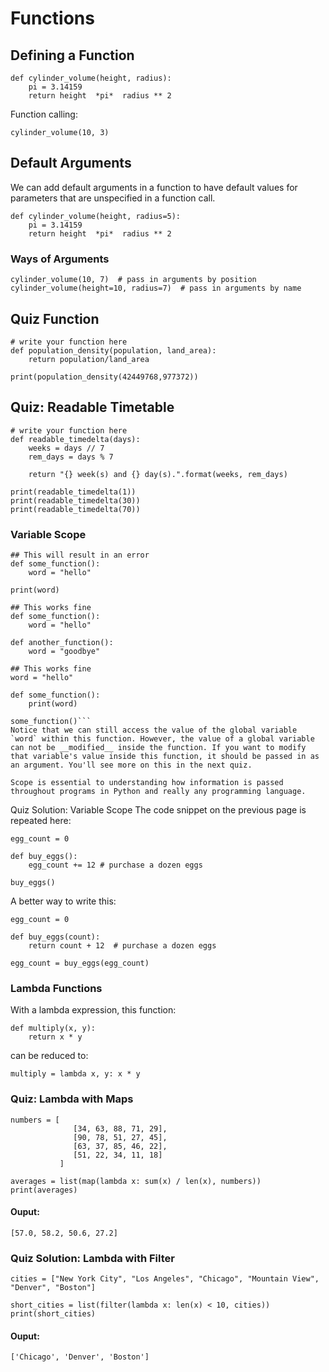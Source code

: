 # Functions

## Defining a Function

```
def cylinder_volume(height, radius):
    pi = 3.14159
    return height  *pi*  radius ** 2
```

Function calling:

```
cylinder_volume(10, 3)
```

## Default Arguments

We can add default arguments in a function to have default values for parameters that are unspecified in a function call.

```
def cylinder_volume(height, radius=5):
    pi = 3.14159
    return height  *pi*  radius ** 2
```

### Ways of Arguments

```
cylinder_volume(10, 7)  # pass in arguments by position
cylinder_volume(height=10, radius=7)  # pass in arguments by name
```

## Quiz Function

```
# write your function here
def population_density(population, land_area):
    return population/land_area

print(population_density(42449768,977372))
```

## Quiz: Readable Timetable

```
# write your function here
def readable_timedelta(days):
    weeks = days // 7
    rem_days = days % 7
    
    return "{} week(s) and {} day(s).".format(weeks, rem_days)

print(readable_timedelta(1))
print(readable_timedelta(30))
print(readable_timedelta(70))
```

### Variable Scope

```
## This will result in an error
def some_function():
    word = "hello"
 
print(word)
```


```
## This works fine
def some_function():
    word = "hello"
 
def another_function():
    word = "goodbye"
```


```
## This works fine
word = "hello"

def some_function():
    print(word)

some_function()```
Notice that we can still access the value of the global variable `word` within this function. However, the value of a global variable can not be __modified__ inside the function. If you want to modify that variable's value inside this function, it should be passed in as an argument. You'll see more on this in the next quiz.

Scope is essential to understanding how information is passed throughout programs in Python and really any programming language.
```


Quiz Solution: Variable Scope
The code snippet on the previous page is repeated here:

```
egg_count = 0

def buy_eggs():
    egg_count += 12 # purchase a dozen eggs

buy_eggs()
```

A better way to write this:

```
egg_count = 0

def buy_eggs(count):
    return count + 12  # purchase a dozen eggs

egg_count = buy_eggs(egg_count)
```

### Lambda Functions

With a lambda expression, this function:

```
def multiply(x, y):
    return x * y
```

can be reduced to:

```
multiply = lambda x, y: x * y
```


### Quiz: Lambda with Maps

```
numbers = [
              [34, 63, 88, 71, 29],
              [90, 78, 51, 27, 45],
              [63, 37, 85, 46, 22],
              [51, 22, 34, 11, 18]
           ]

averages = list(map(lambda x: sum(x) / len(x), numbers))
print(averages)
```

#### Ouput:
```
[57.0, 58.2, 50.6, 27.2]
```

### Quiz Solution: Lambda with Filter

```
cities = ["New York City", "Los Angeles", "Chicago", "Mountain View", "Denver", "Boston"]

short_cities = list(filter(lambda x: len(x) < 10, cities))
print(short_cities)
```

#### Ouput:

```
['Chicago', 'Denver', 'Boston']
```